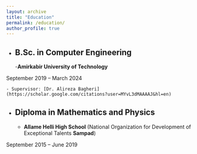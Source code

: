 ```yaml
---
layout: archive
title: "Education"
permalink: /education/
author_profile: true
---
```


- ## B.Sc. in Computer Engineering

    -**Amirkabir University of Technology**

September 2019 – March 2024

    - Supervisor: [Dr. Alireza Bagheri](https://scholar.google.com/citations?user=MYvL3dMAAAAJ&hl=en)


- ## Diploma in Mathematics and Physics

    - **Allame Helli High School** (National Organization for Development of Exceptional Talents **Sampad**)

September 2015 – June 2019
